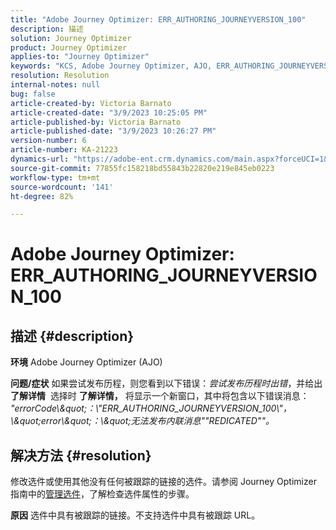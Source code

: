 ```yaml
---
title: "Adobe Journey Optimizer: ERR_AUTHORING_JOURNEYVERSION_100"
description: 描述
solution: Journey Optimizer
product: Journey Optimizer
applies-to: "Journey Optimizer"
keywords: "KCS, Adobe Journey Optimizer, AJO, ERR_AUTHORING_JOURNEYVERSION_100, 发布历程"
resolution: Resolution
internal-notes: null
bug: false
article-created-by: Victoria Barnato
article-created-date: "3/9/2023 10:25:05 PM"
article-published-by: Victoria Barnato
article-published-date: "3/9/2023 10:26:27 PM"
version-number: 6
article-number: KA-21223
dynamics-url: "https://adobe-ent.crm.dynamics.com/main.aspx?forceUCI=1&pagetype=entityrecord&etn=knowledgearticle&id=4597683b-c9be-ed11-83ff-6045bd006d92"
source-git-commit: 77855fc158218bd55843b22820e219e845eb0223
workflow-type: tm+mt
source-wordcount: '141'
ht-degree: 82%

---
```


# Adobe Journey Optimizer: ERR_AUTHORING_JOURNEYVERSION_100

## 描述 {#description}

<b>环境</b>
Adobe Journey Optimizer (AJO)


<b>问题/症状</b>
如果尝试发布历程，则您看到以下错误：*尝试发布历程时出错*，并给出<b>了解详情</b>  选择时 <b>了解详情，</b> 将显示一个新窗口，其中将包含以下错误消息：
*&quot;errorCode\\\&quot;：\\&quot;ERR_AUTHORING_JOURNEYVERSION_100\\&quot;，\\\&quot;error\\\&quot;：\\\&quot;无法发布内联消息&quot;&quot;REDICATED&quot;&quot;。*

## 解决方法 {#resolution}


修改选件或使用其他没有任何被跟踪的链接的选件。请参阅 Journey Optimizer 指南中的[管理选件](https://experienceleague.adobe.com/docs/journey-optimizer/using/offer-decisioning/managing-offers-in-the-offer-library/configure-offers/creating-personalized-offers.html?lang=en#offer-list)，了解检查选件属性的步骤。


<b>原因</b>
选件中具有被跟踪的链接。不支持选件中具有被跟踪 URL。
